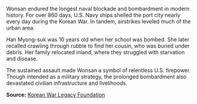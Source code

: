 
Wonsan endured the longest naval blockade and bombardment in modern history. For over 860 days, U.S. Navy ships shelled the port city nearly every day during the Korean War. In tandem, airstrikes leveled much of the urban area.

Han Myong-suk was 10 years old when her school was bombed. She later recalled crawling through rubble to find her cousin, who was buried under debris. Her family relocated inland, where they struggled with starvation and disease.

The sustained assault made Wonsan a symbol of relentless U.S. firepower. Though intended as a military strategy, the prolonged bombardment also devastated civilian infrastructure and livelihoods.

**Source:** [Korean War Legacy Foundation](https://koreanwarlegacy.org)